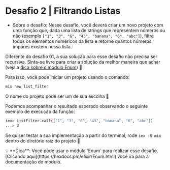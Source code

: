 # Desafio 2 | Filtrando Listas

* Sobre o desafio:
Nesse desafio, você deverá criar um novo projeto com uma função que, dada uma lista de strings que representem números ou não (exemplo `["1", "3", "6", "43", "banana", "6", "abc"]`), filtre todos os elementos numéricos da lista e retorne quantos números ímpares existem nessa lista.

Diferente do desafio 01, a sua solução para esse desafio não precisa ser recursiva. Sinta-se livre para criar a solução da melhor maneira que achar (veja a [dica sobre o módulo Enum](https://www.notion.so/Desafio-02-Filtragem-em-listas-87cf8190c3594fe59b2486c5b7df180c)) 🚀

Para isso, você pode iniciar um projeto usando o comando:

```bash
mix new list_filter
```

O nome do projeto pode ser um de sua escolha  💜

Podemos acompanhar o resultado esperado observando o seguinte exemplo de execução da função:

```bash
iex> ListFilter.call(["1", "3", "6", "43", "banana", "6", "abc"])
...> 3
```

Se quiser testar a sua implementação a partir do terminal, rode `iex -S mix` dentro do diretório raiz do projeto 🚀

<aside>
💡 **Dica**: Você pode usar o módulo `Enum` para realizar esse desafio. [Clicando aqui](https://hexdocs.pm/elixir/Enum.html) você irá para a documentação do módulo.

</aside>

